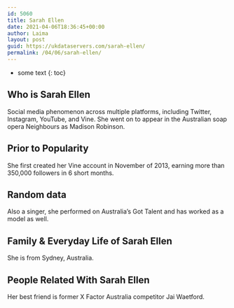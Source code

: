 ```yaml
---
id: 5060
title: Sarah Ellen
date: 2021-04-06T18:36:45+00:00
author: Laima
layout: post
guid: https://ukdataservers.com/sarah-ellen/
permalink: /04/06/sarah-ellen/
---
```


* some text
{: toc}


## Who is Sarah Ellen
                  
                  
                  
Social media phenomenon across multiple platforms, including Twitter, Instagram, YouTube, and Vine. She went on to appear in the Australian soap opera Neighbours as Madison Robinson.
                  
              
            
              
            
                
                
                
## Prior to Popularity
                  
                  
                  
She first created her Vine account in November of 2013, earning more than 350,000 followers in 6 short months. 
                  
              
            
              
            
                
                
                
## Random data
                  
                  
                  
Also a singer, she performed on Australia&#8217;s Got Talent and has worked as a model as well.
                  
              
            
              
            
                
                
                
## Family & Everyday Life of Sarah Ellen
                  
                  
                  
She is from Sydney, Australia. 
                  
              
            
              
            
                
                
                
## People Related With Sarah Ellen
                  
                  
                  
Her best friend is former X Factor Australia competitor Jai Waetford.
                  
              
            
              
            
                
              
            
              
              
            
            
              
            
          
          
          
